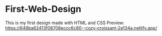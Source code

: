# First-Web-Design
This is my first design made with HTML and CSS
Preview: https://648ba62413f08708eccc6c80--cozy-croissant-2e134a.netlify.app/
